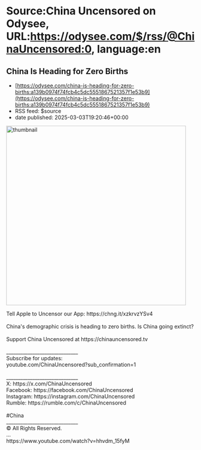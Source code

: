 # Source:China Uncensored on Odysee, URL:https://odysee.com/$/rss/@ChinaUncensored:0, language:en

## China Is Heading for Zero Births
 - [https://odysee.com/china-is-heading-for-zero-births:a139b0974f74fcb4c5dc5551867521357f1e53b9](https://odysee.com/china-is-heading-for-zero-births:a139b0974f74fcb4c5dc5551867521357f1e53b9)
 - RSS feed: $source
 - date published: 2025-03-03T19:20:46+00:00

<p><img src="https://thumbnails.lbry.com/hhvdm_15fyM" width="480" alt="thumbnail" title="China Is Heading for Zero Births" /></p>Tell Apple to Uncensor our App: https://chng.it/xzkrvzYSv4<br /><br />China's demographic crisis is heading to zero births. Is China going extinct?<br /><br />Support China Uncensored at https://chinauncensored.tv <br /><br />______________________________<br />Subscribe for updates:<br />youtube.com/ChinaUncensored?sub_confirmation=1<br /><br />______________________________<br />X: https://x.com/ChinaUncensored<br />Facebook: https://facebook.com/ChinaUncensored<br />Instagram: https://instagram.com/ChinaUncensored<br />Rumble: https://rumble.com/c/ChinaUncensored<br /><br />#China<br />______________________________<br />© All Rights Reserved.<br />...<br />https://www.youtube.com/watch?v=hhvdm_15fyM

